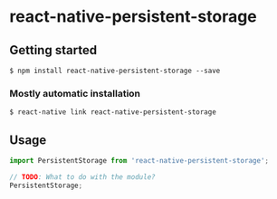 # react-native-persistent-storage

## Getting started

`$ npm install react-native-persistent-storage --save`

### Mostly automatic installation

`$ react-native link react-native-persistent-storage`

## Usage
```javascript
import PersistentStorage from 'react-native-persistent-storage';

// TODO: What to do with the module?
PersistentStorage;
```
